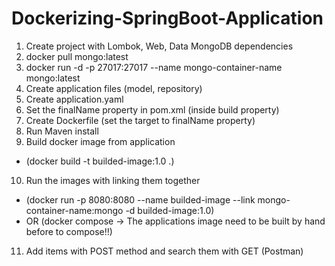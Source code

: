 # Dockerizing-SpringBoot-Application

1. Create project with Lombok, Web, Data MongoDB dependencies
2. docker pull mongo:latest
3. docker run -d -p 27017:27017 --name mongo-container-name mongo:latest
4. Create application files (model, repository)
5. Create application.yaml
6. Set the finalName property in pom.xml (inside build property)
7. Create Dockerfile (set the target to finalName property)
8. Run Maven install
9. Build docker image from application 
- (docker build -t builded-image:1.0 .)
10. Run the images with linking them together 
- (docker run -p 8080:8080 --name builded-image --link mongo-container-name:mongo -d builded-image:1.0) 
- OR (docker compose -> The applications image need to be built by hand before to compose!!)
11. Add items with POST method and search them with GET (Postman)